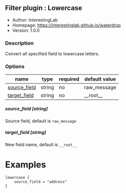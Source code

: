 ## Filter plugin : Lowercase

* Author: InterestingLab
* Homepage: https://interestinglab.github.io/waterdrop
* Version: 1.0.0

### Description

Convert all specified field to lowercase letters.

### Options

| name | type | required | default value |
| --- | --- | --- | --- |
| [source_field](#source_field-string) | string | no | raw_message |
| [target_field](#target_field-string) | string | no | \_\_root\_\_ |

##### source_field [string]

Source field, default is `raw_message`

##### target_field [string]

New field name, default is `__root__`

# Examples

```
lowercase {
    source_field = "address"
}
```